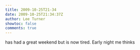 ```yaml
---
title: 2009-10-25T21-34
date: 2009-10-25T21:34:37Z
author: Lee Turner
showtoc: false
comments: true
---
```


has had a great weekend but is now tired.  Early night me thinks

